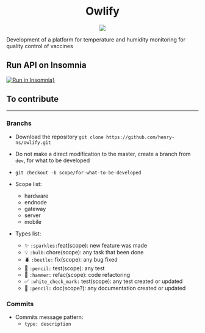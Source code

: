 <h1 align="center">
  Owlify
</h1>

<p align="center">
  <a href="https://github.com/henry-ns/portfolio/graphs/commit-activity" alt="Maintenance">
    <img src="https://img.shields.io/badge/Maintained%3F-yes-green.svg" />
  </a>
</p>
 
Development of a platform for temperature and humidity monitoring for quality control of vaccines

## Run API on Insomnia
[![Run in Insomnia}](https://insomnia.rest/images/run.svg)](https://insomnia.rest/run/?label=Owlify%20API&uri=https%3A%2F%2Fraw.githubusercontent.com%2Fhenry-ns%2Fowlify%2Fmaster%2Fserver%2Finsomnia.json%3Ftoken%3DAD43NFF7DB5PM3TQKY4QKES6QM4GI)

## To contribute
---

### Branchs
  - Download the repository `git clone https://github.com/henry-ns/owlify.git`
  - Do not make a direct modification to the master, create a branch from `dev`, for what to be developed
  - ```git checkout -b scope/for-what-to-be-developed```

  - Scope list:
    - hardware
    - endnode
    - gateway
    - server
    - mobile

  - Types list:
    - :sparkles: `:sparkles:`feat(scope): new feature was made
    - :bulb: `:bulb:`chore(scope): any task that been done
    - :beetle: `:beetle:` fix(scope): any bug fixed
    - :pencil: `:pencil:` test(scope): any test
    - :hammer: `:hammer:` refac(scope): code refactoring
    - :white_check_mark: `:white_check_mark:` test(scope): any test created or updated
    - :pencil: `:pencil:` doc(scope?): any documentation created or updated

### Commits
  - Commits message pattern: 
    - `type: description` 
